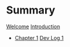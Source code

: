 # Summary

[Welcome](./welcome.md)
[Introduction](./introduction)
- [Chapter 1](./chapter_1.md)
[Dev Log 1](./devlog1.md)
